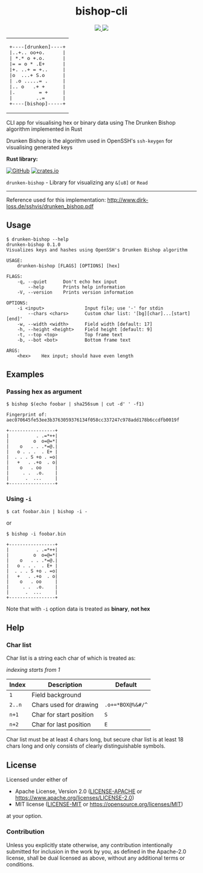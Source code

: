 <div align="center">
<h1>bishop-cli</h1>

<a href="https://travis-ci.org/AbsurdlySuspicious/bishop.rs">
<img src="https://travis-ci.org/AbsurdlySuspicious/bishop.rs.svg?branch=master">
</a>
<a href="https://crates.io/crates/bishop-cli">
<img src="https://img.shields.io/crates/v/bishop-cli">
</a>

<!--badges-->

<table><tr><td><pre>
+----[drunken]----+
|..+.. oo+o.      |
| *.* o +.o.      |
|= = o * .E+      |
|+. ..+ = +..     |
|o  ...+ S.o      |
| .o .....= .     |
|.. o   .+ +      |
|.        = +     |
|        ..=      |
+----[bishop]-----+
</pre></td></tr></table>
</div>

CLI app for visualising hex or binary data using The Drunken Bishop algorithm implemented in Rust

Drunken Bishop is the algorithm used in OpenSSH's `ssh-keygen` for visualising generated keys 

**Rust library:**

[![GitHub](https://img.shields.io/badge/-GitHub-grey?logo=github)](https://github.com/AbsurdlySuspicious/bishop.rs)
[![crates.io](https://img.shields.io/badge/-crates.io-orange?logo=rust)](https://crates.io/crates/bishop)

`drunken-bishop` - Library for visualizing any `&[u8]` or `Read`

<!--
**AUR package:**

![AUR](https://img.shields.io/aur/version/bishop?label=aur%20/%20bishop)
-->

---

Reference used for this implementation:
http://www.dirk-loss.de/sshvis/drunken_bishop.pdf

## Usage

```
$ drunken-bishop --help
drunken-bishop 0.1.0
Visualizes keys and hashes using OpenSSH's Drunken Bishop algorithm

USAGE:
    drunken-bishop [FLAGS] [OPTIONS] [hex]

FLAGS:
    -q, --quiet      Don't echo hex input
        --help       Prints help information
    -V, --version    Prints version information

OPTIONS:
    -i <input>               Input file; use '-' for stdin
        --chars <chars>      Custom char list: '[bg][char]...[start][end]'
    -w, --width <width>      Field width [default: 17]
    -h, --height <height>    Field height [default: 9]
    -t, --top <top>          Top frame text
    -b, --bot <bot>          Bottom frame text

ARGS:
    <hex>    Hex input; should have even length
```

## Examples

### Passing hex as argument

`$ bishop $(echo foobar | sha256sum | cut -d' ' -f1)`

```
Fingerprint of:
aec070645fe53ee3b3763059376134f058cc337247c978add178b6ccdfb0019f

+-----------------+
|          . .=*++|
|         o  o=@=*|
|    o   . . .*=@.|
|   o . . .  . E+ |
|  . . . S +o . =o|
|   +   . .+o  . o|
|    o   . oo     |
|     . .  .o.    |
|      .  ...     |
+-----------------+
```

### Using `-i`

`$ cat foobar.bin | bishop -i -`

or

`$ bishop -i foobar.bin`

```
+-----------------+
|          . .=*++|
|         o  o=@=*|
|    o   . . .*=@.|
|   o . . .  . E+ |
|  . . . S +o . =o|
|   +   . .+o  . o|
|    o   . oo     |
|     . .  .o.    |
|      .  ...     |
+-----------------+
```

Note that with `-i` option data is treated as **binary**, **not hex** 

## Help

### Char list

Char list is a string each char of which is treated as:

_indexing starts from 1_

Index  | Description             | Default          |
-------|-------------------------|------------------|
`1`    | Field background        | ` `              |
`2..n` | Chars used for drawing  | `.o+=*BOX@%&#/^` |
`n+1`  | Char for start position | `S`              |
`n+2`  | Char for last position  | `E`              |


Char list must be at least 4 chars long,
but secure char list is at least 18 chars long
and only consists of clearly distinguishable symbols.

## License

Licensed under either of

- Apache License, Version 2.0 ([LICENSE-APACHE](LICENSE-APACHE) or <https://www.apache.org/licenses/LICENSE-2.0>)
- MIT license ([LICENSE-MIT](LICENSE-MIT) or <https://opensource.org/licenses/MIT>)

at your option.

### Contribution

Unless you explicitly state otherwise, any contribution intentionally submitted
for inclusion in the work by you, as defined in the Apache-2.0 license, shall be
dual licensed as above, without any additional terms or conditions.

